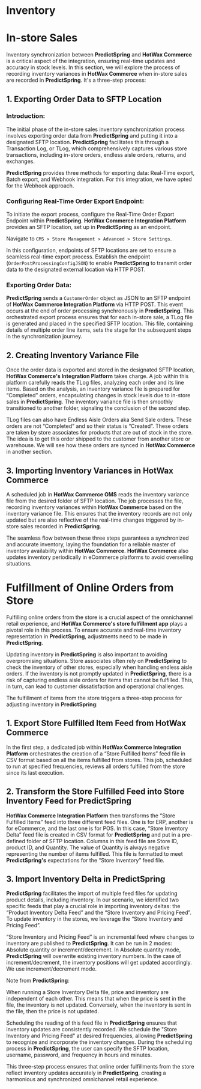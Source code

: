 # Inventory

# In-store Sales

Inventory synchronization between **PredictSpring** and **HotWax Commerce** is a critical aspect of the integration, ensuring real-time updates and accuracy in stock levels. In this section, we will explore the process of recording inventory variances in **HotWax Commerce** when in-store sales are recorded in **PredictSpring**. It's a three-step process:

## 1. Exporting Order Data to SFTP Location

### Introduction:

The initial phase of the in-store sales inventory synchronization process involves exporting order data from **PredictSpring** and putting it into a designated SFTP location. **PredictSpring** facilitates this through a Transaction Log, or TLog, which comprehensively captures various store transactions, including in-store orders, endless aisle orders, returns, and exchanges.

**PredictSpring** provides three methods for exporting data: Real-Time export, Batch export, and Webhook integration. For this integration, we have opted for the Webhook approach.

### Configuring Real-Time Order Export Endpoint:

To initiate the export process, configure the Real-Time Order Export Endpoint within **PredictSpring**. **HotWax Commerce Integration Platform** provides an SFTP location, set up in **PredictSpring** as an endpoint.

Navigate to `CMS > Store Management > Advanced > Store Settings`. 

In this configuration, endpoints of SFTP locations are set to ensure a seamless real-time export process. Establish the endpoint (`OrderPostProcessingConfigJSON`) to enable **PredictSpring** to transmit order data to the designated external location via HTTP POST.

### Exporting Order Data:

**PredictSpring** sends a `CustomerOrder` object as JSON to an SFTP endpoint of **HotWax Commerce Integration Platform** via HTTP POST. This event occurs at the end of order processing synchronously in **PredictSpring**. This orchestrated export process ensures that for each in-store sale, a TLog file is generated and placed in the specified SFTP location. This file, containing details of multiple order line items, sets the stage for the subsequent steps in the synchronization journey.

## 2. Creating Inventory Variance File

Once the order data is exported and stored in the designated SFTP location, **HotWax Commerce's Integration Platform** takes charge. A job within this platform carefully reads the TLog files, analyzing each order and its line items. Based on the analysis, an inventory variance file is prepared for “Completed” orders, encapsulating changes in stock levels due to in-store sales in **PredictSpring**. The inventory variance file is then smoothly transitioned to another folder, signaling the conclusion of the second step. 

TLog files can also have Endless Aisle Orders aka Send Sale orders. These orders are not “Completed” and so their status is “Created”. These orders are taken by store associates for products that are out of stock in the store. The idea is to get this order shipped to the customer from another store or warehouse. We will see how these orders are synced in **HotWax Commerce** in another section.

## 3. Importing Inventory Variances in HotWax Commerce

A scheduled job in **HotWax Commerce OMS** reads the inventory variance file from the desired folder of SFTP location. The job processes the file, recording inventory variances within **HotWax Commerce** based on the inventory variance file. This ensures that the inventory records are not only updated but are also reflective of the real-time changes triggered by in-store sales recorded in **PredictSpring**.

The seamless flow between these three steps guarantees a synchronized and accurate inventory, laying the foundation for a reliable master of inventory availability within **HotWax Commerce**. **HotWax Commerce** also updates inventory periodically in eCommerce platforms to avoid overselling situations.

# Fulfillment of Online Orders from Store

Fulfilling online orders from the store is a crucial aspect of the omnichannel retail experience, and **HotWax Commerce's store fulfillment app** plays a pivotal role in this process. To ensure accurate and real-time inventory representation in **PredictSpring**, adjustments need to be made in **PredictSpring**.

Updating inventory in **PredictSpring** is also important to avoiding overpromising situations. Store associates often rely on **PredictSpring** to check the inventory of other stores, especially when handling endless aisle orders. If the inventory is not promptly updated in **PredictSpring**, there is a risk of capturing endless aisle orders for items that cannot be fulfilled. This, in turn, can lead to customer dissatisfaction and operational challenges.

The fulfillment of items from the store triggers a three-step process for adjusting inventory in **PredictSpring**:

## 1. Export Store Fulfilled Item Feed from HotWax Commerce

In the first step, a dedicated job within **HotWax Commerce Integration Platform** orchestrates the creation of a “Store Fulfilled Items” feed file in CSV format based on all the items fulfilled from stores. This job, scheduled to run at specified frequencies, reviews all orders fulfilled from the store since its last execution.

## 2. Transform the Store Fulfilled Feed into Store Inventory Feed for PredictSpring

**HotWax Commerce Integration Platform** then transforms the “Store Fulfilled Items” feed into three different feed files. One is for ERP, another is for eCommerce, and the last one is for POS. In this case, “Store Inventory Delta” feed file is created in CSV format for **PredictSpring** and put in a pre-defined folder of SFTP location. Columns in this feed file are Store ID, product ID, and Quantity. The value of Quantity is always negative representing the number of items fulfilled. This file is formatted to meet **PredictSpring's** expectations for the “Store Inventory” feed file.

## 3. Import Inventory Delta in PredictSpring

**PredictSpring** facilitates the import of multiple feed files for updating product details, including inventory. In our scenario, we identified two specific feeds that play a crucial role in importing inventory deltas: the “Product Inventory Delta Feed” and the “Store Inventory and Pricing Feed”. To update inventory in the stores, we leverage the “Store Inventory and Pricing Feed”.

“Store Inventory and Pricing Feed” is an incremental feed where changes to inventory are published to **PredictSpring**. It can be run in 2 modes: Absolute quantity or increment/decrement. In Absolute quantity mode, **PredictSpring** will overwrite existing inventory numbers. In the case of increment/decrement, the inventory positions will get updated accordingly. We use increment/decrement mode.

Note from **PredictSpring**:

When running a Store Inventory Delta file, price and inventory are independent of each other. This means that when the price is sent in the file, the inventory is not updated. Conversely, when the inventory is sent in the file, then the price is not updated.

Scheduling the reading of this feed file in **PredictSpring** ensures that inventory updates are consistently recorded. We schedule the "Store Inventory and Pricing Feed" at desired frequencies, allowing **PredictSpring** to recognize and incorporate the inventory changes. During the scheduling process in **PredictSpring**, the user can specify the SFTP location, username, password, and frequency in hours and minutes.

This three-step process ensures that online order fulfillments from the store reflect inventory updates accurately in **PredictSpring**, creating a harmonious and synchronized omnichannel retail experience.
